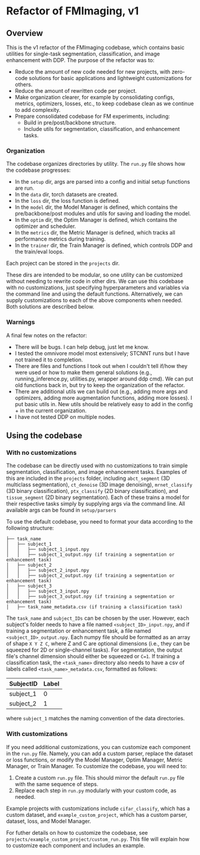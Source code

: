 # Refactor of FMImaging, v1

## Overview
This is the v1 refactor of the FMImaging codebase, which contains basic utilities for single-task segmentation, classification, and image enhancement with DDP. The purpose of the refactor was to:
  * Reduce the amount of new code needed for new projects, with zero-code solutions for basic applications and lightweight customizations for others.
  * Reduce the amount of rewritten code per project.
  * Make organization clearer, for example by consolidating configs, metrics, optimizers, losses, etc., to keep codebase clean as we continue to add complexity.
  * Prepare consolidated codebase for FM experiments, including:
    * Build in pre/post/backbone structure.
    * Include utils for segmentation, classification, and enhancement tasks.

### Organization
The codebase organizes directories by utility. The ```run.py``` file shows how the codebase progresses:
  * In the ```setup``` dir, args are parsed into a config and initial setup functions are run.
  * In the ```data``` dir, torch datasets are created.
  * In the ```loss``` dir, the loss function is defined.
  * In the ```model``` dir, the Model Manager is defined, which contains the pre/backbone/post modules and utils for saving and loading the model.
  * In the ```optim``` dir, the Optim Manager is defined, which contains the optimizer and scheduler.
  * In the ```metrics``` dir, the Metric Manager is defined, which tracks all performance metrics during training.
  * In the ```trainer``` dir, the Train Manager is defined, which controls DDP and the train/eval loops.

Each project can be stored in the ```projects``` dir. 

These dirs are intended to be modular, so one utility can be customized without needing to rewrite code in other dirs.
We can use this codebase with no customizations, just specifying hyperparameters and variables via the command line and using the default functions. Alternatively, we can supply customizations to each of the above components when needed. Both solutions are described below.

### Warnings
A final few notes on the refactor:
  * There will be bugs. I can help debug, just let me know.
  * I tested the omnivore model most extensively; STCNNT runs but I have not trained it to completion.
  * There are files and functions I took out when I couldn't tell if/how they were used or how to make them general solutions (e.g., running_inference.py, utilities.py, wrapper around ddp cmd). We can put old functions back in, but try to keep the organization of the refactor.
  * There are additional utils we can build out (e.g., adding more args and optimizers, adding more augmentation functions, adding more losses). I put basic utils in. New utils should be relatively easy to add in the config + in the current organization.
  * I have not tested DDP on multiple nodes.

## Using the codebase 

### With no customizations

The codebase can be directly used with no customizations to train simple segmentation, classification, and image enhancement tasks. Examples of this are included in the ```projects``` folder, including ```abct_segment``` (3D multiclass segmentation), ```ct_denoise``` (3D image denoising), ```mrnet_classify``` (3D binary classification), ```ptx_classify``` (2D binary classification), and ```tissue_segment``` (2D binary segmentation). Each of these trains a model for their respective tasks simply by supplying args via the command line. All available args can be found in ```setup/parsers```

To use the default codebase, you need to format your data according to the following structure:

```
├── task_name
│   ├── subject_1
│   │   ├── subject_1_input.npy
│   │   ├── subject_1_output.npy (if training a segmentation or enhancement task)
│   ├── subject_2
│   │   ├── subject_2_input.npy
│   │   ├── subject_2_output.npy (if training a segmentation or enhancement task)
│   ├── subject_3
│   │   ├── subject_3_input.npy
│   │   ├── subject_3_output.npy (if training a segmentation or enhancement task)
│   ├── task_name_metadata.csv (if training a classification task)
```

The ```task_name``` and ```subject_IDs``` can be chosen by the user. However, each subject's folder needs to have a file named ```<subject_ID>_input.npy```, and if training a segmentation or enhancement task, a file named ```<subject_ID>_output.npy```. Each numpy file should be formatted as an array of shape ```X Y Z C```, where Z and C are optional dimensions (i.e., they can be squeezed for 2D or single-channel tasks). For segmentation, the output file's channel dimension should either be squeezed or ```C=1```.
If training a classification task, the ```<task_name>``` directory also needs to have a csv of labels called ```<task_name>_metadata.csv```, formatted as follows:

| SubjectID      | Label |
| ----------- | ----------- |
| subject_1      | 0       |
| subject_2   | 1        |

where ```subject_1``` matches the naming convention of the data directories. 

### With customizations

If you need additional customizations, you can customize each component in the ```run.py``` file. Namely, you can add a custom parser, replace the dataset or loss functions, or modify the Model Manager, Optim Manager, Metric Manager, or Train Manager. To customize the codebase, you will need to:

 1. Create a custom ```run.py``` file. This should mirror the default ```run.py``` file with the same sequence of steps.
 2. Replace each step in ```run.py``` modularly with your custom code, as needed.

Example projects with customizations include ```cifar_classify```, which has a custom dataset, and ```example_custom_project```, which has a custom parser, dataset, loss, and Model Manager.

For futher details on how to customize the codebase, see ```projects/example_custom_project/custom_run.py```. This file will explain how to customize each component and includes an example.
